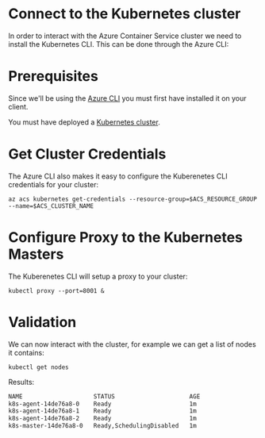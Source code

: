 # Connect to the Kubernetes cluster

In order to interact with the Azure Container Service cluster we need
to install the Kubernetes CLI. This can be done through the Azure CLI:

# Prerequisites

Since we'll be using the [Azure CLI](../install_cli/README.md)
you must first have installed it on your client.

You must have deployed a [Kubernetes cluster](../create_cluster/script.md).

# Get Cluster Credentials

The Azure CLI also makes it easy to configure the Kuberenetes CLI
credentials for your cluster:

```
az acs kubernetes get-credentials --resource-group=$ACS_RESOURCE_GROUP --name=$ACS_CLUSTER_NAME
```

# Configure Proxy to the Kubernetes Masters

The Kuberenetes CLI will setup a proxy to your cluster:

```
kubectl proxy --port=8001 &
```

# Validation

               
We can now interact with the cluster, for example we can get a list of
nodes it contains:

```
kubectl get nodes
```

Results:

```expected_similarity=0.2
NAME                    STATUS                     AGE
k8s-agent-14de76a8-0    Ready                      1m
k8s-agent-14de76a8-1    Ready                      1m
k8s-agent-14de76a8-2    Ready                      1m
k8s-master-14de76a8-0   Ready,SchedulingDisabled   1m
```

